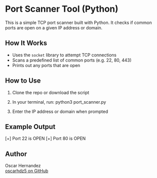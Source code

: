 # Port Scanner Tool (Python)

This is a simple TCP port scanner built with Python. It checks if common ports are open on a given IP address or domain.

## How It Works

- Uses the `socket` library to attempt TCP connections
- Scans a predefined list of common ports (e.g. 22, 80, 443)
- Prints out any ports that are open

## How to Use

1. Clone the repo or download the script
2. In your terminal, run:
python3 port_scanner.py

3. Enter the IP address or domain when prompted

## Example Output

[+] Port 22 is OPEN
[+] Port 80 is OPEN


## Author

Oscar Hernandez  
[oscarhdz5 on GitHub](https://github.com/oscarhdz5)

